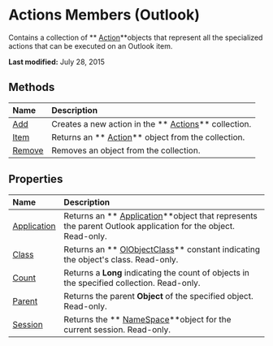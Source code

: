
# Actions Members (Outlook)
Contains a collection of  ** [Action](22bd8d4a-9cf4-bd37-011b-8da3dfadf761.md)**objects that represent all the specialized actions that can be executed on an Outlook item.

 **Last modified:** July 28, 2015


## Methods



|**Name**|**Description**|
|:-----|:-----|
| [Add](aaf539c4-d60a-867f-086b-3cef7632a6f2.md)|Creates a new action in the  ** [Actions](b0903aa4-9b75-5311-d0a5-5ff4a5e29c79.md)** collection.|
| [Item](e4c10f5e-014f-46d5-e5a9-2a70c9399d5f.md)|Returns an  ** [Action](22bd8d4a-9cf4-bd37-011b-8da3dfadf761.md)** object from the collection.|
| [Remove](a44c382b-0eff-2033-da91-05bee0e210b2.md)|Removes an object from the collection.|

## Properties



|**Name**|**Description**|
|:-----|:-----|
| [Application](823b9111-fb73-581b-18e0-68f34a71fa3e.md)|Returns an  ** [Application](797003e7-ecd1-eccb-eaaf-32d6ddde8348.md)**object that represents the parent Outlook application for the object. Read-only.|
| [Class](fe55f517-bb09-5d57-0ca1-f50fe1d482c2.md)|Returns an  ** [OlObjectClass](33d724b3-df3c-2a7f-a80f-93b66d96f588.md)** constant indicating the object's class. Read-only.|
| [Count](0ba24d51-b057-9960-18e0-cb88a5edcdd5.md)|Returns a  **Long** indicating the count of objects in the specified collection. Read-only.|
| [Parent](c92854dd-19f7-39d4-9b81-76645c032577.md)|Returns the parent  **Object** of the specified object. Read-only.|
| [Session](21792c3f-9669-2f68-7a47-bac172d16620.md)|Returns the  ** [NameSpace](f0dcaa19-07f5-5d42-a3bf-2e42b7885644.md)**object for the current session. Read-only.|
